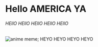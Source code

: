 # Hello AMERICA YA
###### HEllO HEllO HEllO HEllO HEllO

![anime meme; HEYO HEYO HEYO HEYO](https://th.bing.com/th/id/OIP.1Z-75WX50mwEqza2HaI0rgHaEK?w=264&h=180&c=7&r=0&o=5&dpr=1.3&pid=1.7)
